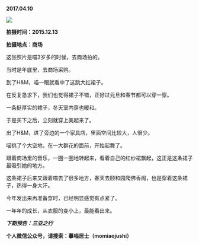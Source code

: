 
          
**2017.04.10**

![](https://pic2.zhimg.com/v2-fe145cca4c183a4cfc303df8cb188b5b.jpg)


**拍摄时间：2015.12.13**

**拍摄地点：商场**

这张照片是喵3岁多的时候，去商场拍的。

当时是年底里，去商场采购。

到了H&amp;M，喵一眼就看中了这跳大红裙子。

在反复恳求下，我们也觉得裙子不错，正好过元旦和春节都可以穿一穿。

一条挺厚实的裙子，冬天室内穿也暖和。

于是买下之后，立刻就穿上美起来了。

出了H&amp;M，进了旁边的一个家具店，里面空间比较大，人很少。

喵挑了个大空地，在一大群花的面前，开始起舞了。

跟着商场里的音乐，一圈一圈地转起来，看着自己的红纱裙飘起，这正是这条裙子最吸引她的地方。

这条裙子后来又跟着喵去了很多地方，春天去颐和园爬佛香阁，也是穿着这条裙子，热得一身大汗。

今年发出来再准备穿时，已经明显感觉有点紧了。

一年年的成长，从衣服的变小上，最能看出来。


***下期预告：三亚之行***


**个人微信公众号，请搜索：摹喵居士（momiaojushi）**

        